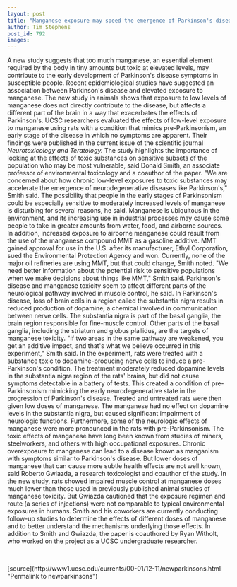 ```yaml
---
layout: post
title: "Manganese exposure may speed the emergence of Parkinson's disease symptoms"
author: Tim Stephens
post_id: 792
images:
---
```


<p>
  A new study suggests that too much manganese, an essential element required by the body in tiny amounts but toxic at elevated levels, may contribute to the early development of Parkinson's disease symptoms in susceptible people. Recent epidemiological studies have suggested an association between Parkinson's disease and elevated exposure to manganese. The new study in animals shows that exposure to low levels of manganese does not directly contribute to the disease, but affects a different part of the brain in a way that exacerbates the effects of Parkinson's. UCSC researchers evaluated the effects of low-level exposure to manganese using rats with a condition that mimics pre-Parkinsonism, an early stage of the disease in which no symptoms are apparent. Their findings were published in the current issue of the scientific journal <i>Neurotoxicology and Teratology.</i> The study highlights the importance of looking at the effects of toxic substances on sensitive subsets of the population who may be most vulnerable, said Donald Smith, an associate professor of environmental toxicology and a coauthor of the paper. "We are concerned about how chronic low-level exposures to toxic substances may accelerate the emergence of neurodegenerative diseases like Parkinson's," Smith said. The possibility that people in the early stages of Parkinsonism could be especially sensitive to moderately increased levels of manganese is disturbing for several reasons, he said. Manganese is ubiquitous in the environment, and its increasing use in industrial processes may cause some people to take in greater amounts from water, food, and airborne sources. In addition, increased exposure to airborne manganese could result from the use of the manganese compound MMT as a gasoline additive. MMT gained approval for use in the U.S. after its manufacturer, Ethyl Corporation, sued the Environmental Protection Agency and won. Currently, none of the major oil refineries are using MMT, but that could change, Smith noted. "We need better information about the potential risk to sensitive populations when we make decisions about things like MMT," Smith said. Parkinson's disease and manganese toxicity seem to affect different parts of the neurological pathway involved in muscle control, he said. In Parkinson's disease, loss of brain cells in a region called the substantia nigra results in reduced production of dopamine, a chemical involved in communication between nerve cells. The substantia nigra is part of the basal ganglia, the brain region responsible for fine-muscle control. Other parts of the basal ganglia, including the striatum and globus plallidus, are the targets of manganese toxicity. "If two areas in the same pathway are weakened, you get an additive impact, and that's what we believe occurred in this experiment," Smith said. In the experiment, rats were treated with a substance toxic to dopamine-producing nerve cells to induce a pre-Parkinson's condition. The treatment moderately reduced dopamine levels in the substantia nigra region of the rats' brains, but did not cause symptoms detectable in a battery of tests. This created a condition of pre-Parkinsonism mimicking the early neurodegenerative state in the progression of Parkinson's disease. Treated and untreated rats were then given low doses of manganese. The manganese had no effect on dopamine levels in the substantia nigra, but caused significant impairment of neurologic functions. Furthermore, some of the neurologic effects of manganese were more pronounced in the rats with pre-Parkinsonism. The toxic effects of manganese have long been known from studies of miners, steelworkers, and others with high occupational exposures. Chronic overexposure to manganese can lead to a disease known as manganism with symptoms similar to Parkinson's disease. But lower doses of manganese that can cause more subtle health effects are not well known, said Roberto Gwiazda, a research toxicologist and coauthor of the study. In the new study, rats showed impaired muscle control at manganese doses much lower than those used in previously published animal studies of manganese toxicity. But Gwiazda cautioned that the exposure regimen and route (a series of injections) were not comparable to typical environmental exposures in humans. Smith and his coworkers are currently conducting follow-up studies to determine the effects of different doses of manganese and to better understand the mechanisms underlying those effects. In addition to Smith and Gwiazda, the paper is coauthored by Ryan Witholt, who worked on the project as a UCSC undergraduate researcher.
</p>
<p>
  <br>

</p>
[source](http://www1.ucsc.edu/currents/00-01/12-11/newparkinsons.html "Permalink to newparkinsons")
